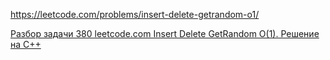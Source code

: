 https://leetcode.com/problems/insert-delete-getrandom-o1/

[Разбор задачи 380 leetcode.com Insert Delete GetRandom O(1). Решение на C++](https://www.youtube.com/watch?v=knlHlKV6Uag)
